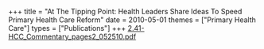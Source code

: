 +++
title = "At The Tipping Point: Health Leaders Share Ideas To Speed Primary Health Care Reform"
date = 2010-05-01
themes = ["Primary Health Care"]
types = ["Publications"]
+++
[2.41-HCC\_Commentary\_pages2\_052510.pdf](/files/2.41-HCC_Commentary_pages2_052510.pdf)
